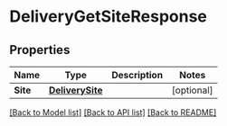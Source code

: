# DeliveryGetSiteResponse

## Properties

Name | Type | Description | Notes
------------ | ------------- | ------------- | -------------
**Site** | [**DeliverySite**](deliverySite.md) |  | [optional] 

[[Back to Model list]](../README.md#documentation-for-models) [[Back to API list]](../README.md#documentation-for-api-endpoints) [[Back to README]](../README.md)


